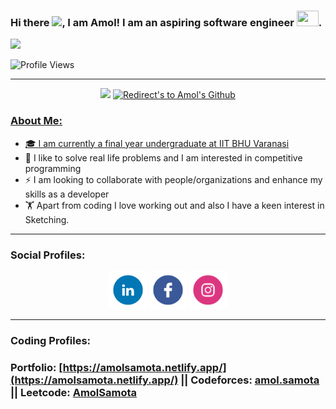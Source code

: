 ### Hi there <img src="https://media.giphy.com/media/hvRJCLFzcasrR4ia7z/giphy.gif" width="25px">, I am Amol!  I am an aspiring software engineer <img src="https://raw.githubusercontent.com/TheDudeThatCode/TheDudeThatCode/master/Assets/Developer.gif" width=35 height=25>.

<img src="https://img.shields.io/github/followers/AmolSamota?style=social"/>

![Profile Views](https://gpvc.arturio.dev/AmolSamota)


---
<p align="centre">
 
 <div align = "center">
  
  <a href="https://github.com/AmolSamota" title="Redirect's to AmolSamota's Github">
  <img width="49%" src="https://github-readme-stats.vercel.app/api?username=AmolSamota&show_icons=true&theme=radical&count_private=true" /></a>

  <a href="https://github.com/AmolSamota">
  <img width="49%" title="Redirect's to Amol's Github" src="https://github-readme-streak-stats.herokuapp.com/?user=AmolSamota&theme=radical" /></a>
  <a href ="https://github.com/AmolSamota" title="Redirect's to AmolSamota's Github">
<!--   <img width="49%" src="https://github-readme-stats.vercel.app/api/top-langs/?username=AmolSamota&hide=Shell,Mustache,C,Dockerfile,Html,Css&theme=radical&layout=compact"/></a> -->
  
  </div>
 <div align = "center">
  
  </div>

</p>
<!-- <img src='https://github-readme-stats.vercel.app/api?username=AmolSamota&show_icons=true&theme=tokyonight&count_private=true&line_height=40'  align="left" />
<img src='https://github-readme-stats.vercel.app/api/top-langs/?username=AmolSamota&theme=tokyonight&hide_langs_below=4' align="middle" /> -->

### About Me:

- 🎓 I am currently a final year undergraduate at <a href="https://www.iitbhu.ac.in/"> IIT BHU Varanasi </a>
- 👨‍ I like to solve real life problems and I am interested in competitive programming
- ⚡ I am looking to collaborate with people/organizations and enhance my skills as a developer
- 🏋 Apart from coding I love working out and also I have a keen interest in Sketching.

<!-- <p align="center">
  <a href="https://github.com/karthikeysaxena2507">
    <img src="https://github-readme-stats.vercel.app/api?username=karthikeysaxena2507&show_icons=true&hide=issues&theme=radical"/>
  </a>
</p> -->
<!-- ### GitHub Stats:
<p align="center">
  <a href="https://github.com/AmolSamota">
    <img src="https://github-readme-stats.vercel.app/api?username=AmolSamota&show_icons=true&hide=issues&theme=radical"/>
  </a>
</p>


### Top Languages: 
<p align="center">
  <a href="https://github.com/AmolSamota">
    <img src="https://github-readme-stats.vercel.app/api/top-langs/?username=AmolSamota&theme=radical" align="center" />
  </a>
</p> -->

---

### Social Profiles:
<p align="center">
 <a href="https://www.linkedin.com/in/amol-samota-070b38178/"><img src="https://github.com/aritraroy/social-icons/blob/master/linkedin-icon.png?raw=true" width="60"></a>
<a href="https://www.facebook.com/amol.samota"><img src="https://github.com/aritraroy/social-icons/blob/master/facebook-icon.png?raw=true" width="60"></a>
<a href="https://www.instagram.com/amol.samota/"><img src="https://github.com/aritraroy/social-icons/blob/master/instagram-icon.png?raw=true" width="60"></a>
</p>

---
### Coding Profiles:
### Portfolio: [https://amolsamota.netlify.app/](https://amolsamota.netlify.app/) || Codeforces: [amol.samota](https://codeforces.com/profile/amol.samota) || Leetcode: [AmolSamota](https://leetcode.com/AmolSamota/)


